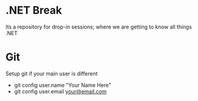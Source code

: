 # .NET Break

Its a repository for drop-in sessions; where we are getting to know all things .NET

# Git

Setup git if your main user is different

- git config user.name "Your Name Here"
- git config user.email your@email.com